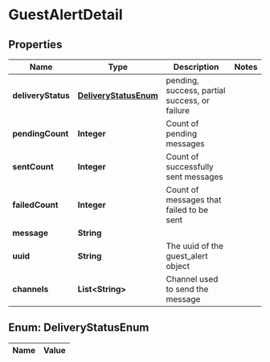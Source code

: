 

# GuestAlertDetail

## Properties

Name | Type | Description | Notes
------------ | ------------- | ------------- | -------------
**deliveryStatus** | [**DeliveryStatusEnum**](#DeliveryStatusEnum) | pending, success, partial success, or failure  | 
**pendingCount** | **Integer** | Count of pending messages  | 
**sentCount** | **Integer** | Count of successfully sent messages  | 
**failedCount** | **Integer** | Count of messages that failed to be sent | 
**message** | **String** |  | 
**uuid** | **String** | The uuid of the guest_alert object | 
**channels** | **List&lt;String&gt;** | Channel used to send the message | 


## Enum: DeliveryStatusEnum

Name | Value
---- | -----




